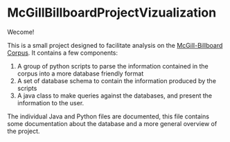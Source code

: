 # McGillBillboardProjectVizualization

Wecome!

This is a small project designed to facilitate analysis on the [McGill-Billboard Corpus](https://ddmal.music.mcgill.ca/research/The_McGill_Billboard_Project_(Chord_Analysis_Dataset)/). It contains a few components:
1. A group of python scripts to parse the information contained in the corpus into a more database friendly format
2. A set of database schema to contain the information produced by the scripts
3. A java class to make queries against the databases, and present the information to the user.

The individual Java and Python files are documented, this file contains some documentation about the database and a more general overview of the project.
